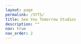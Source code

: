 ```yaml
---
layout: page
permalink: /SYTS/
title: See You Tomorrow Studios
description: ""
nav: true
nav_order: 2
---
```





